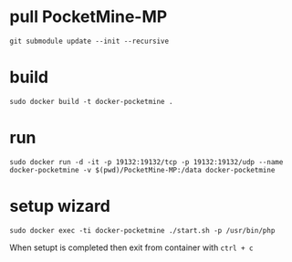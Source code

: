 # pull PocketMine-MP
```
git submodule update --init --recursive
```

# build
```
sudo docker build -t docker-pocketmine .
```

# run
```
sudo docker run -d -it -p 19132:19132/tcp -p 19132:19132/udp --name docker-pocketmine -v $(pwd)/PocketMine-MP:/data docker-pocketmine
```

# setup wizard

```
sudo docker exec -ti docker-pocketmine ./start.sh -p /usr/bin/php
```
When setupt is completed then exit from container with `ctrl + c`


